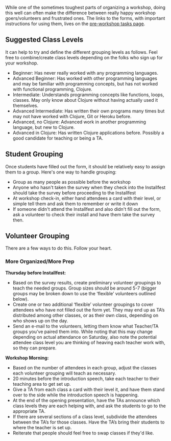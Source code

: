 While one of the sometimes toughest parts of organizing a workshop, doing this well can often make the difference between really happy workshop goers/volunteers and frustrated ones. The links to the forms, with important instructions for using them, lives on the [pre-workshop tasks page](Pre-workshop-tasks.md).

## Suggested Class Levels
It can help to try and define the different grouping levels as follows. Feel free to combine/create class levels depending on the folks who sign up for your workshop. 
* Beginner: Has never really worked with any programming languages.
* Advanced Beginner: Has worked with other programming languages and may be familiar with programming concepts, but has not worked with functional programming, Clojure.
* Intermediate: Understands programming concepts like functions, loops, classes. May only know about Clojure without having actually used it themselves.  
* Advanced Intermediate: Has written their own programs many times but may not have worked with Clojure, Git or Heroku before. 
* Advanced, no Clojure: Advanced work in another programming language, but new to Clojure.
* Advanced in Clojure: Has written Clojure applications before. Possibly a good candidate for teaching or being a TA.

## Student Grouping
Once students have filled out the form, it should be relatively easy to assign them to a group.  Here's one way to handle grouping:
* Group as many people as possible before the workshop
* Anyone who hasn't taken the survey when they check into the Installfest should take the survey before proceeding to the Installfest
* At workshop check-in, either hand attendees a card with their level, or simple tell them and ask them to remember or write it down
* If someone didn't attend the Installfest and also didn't fill out the form, ask a volunteer to check their install and have them take the survey then.

## Volunteer Grouping
There are a few ways to do this. Follow your heart.

### More Organized/More Prep
**Thursday before Installfest:**
* Based on the survey results, create preliminary volunteer groupings to teach the needed groups. Group sizes should be around 5-7 (bigger groups may be broken down to use the ‘flexible’ volunteers outlined below). 
* Create one or two additional ‘flexible’ volunteer groupings to cover attendees who have not filled out the form yet. They may end up as TA’s distributed among other classes, or as their own class, depending on who shows up on the day.
* Send an e-mail to the volunteers, letting them know what Teacher/TA groups you’ve paired them into. While noting that this may change depending on actual attendance on Saturday, also note the potential attendee class level you are thinking of heaving each teacher work with, so they can prepare.  

**Workshop Morning:**
* Based on the number of attendees in each group, adjust the classes each volunteer grouping will teach as necessary. 
* 20 minutes before the introduction speech, take each teacher to their teaching area to get set up. 
* Give a TA from each class a card with their level it, and have them stand over to the side while the introduction speech is happening. 
* At the end of the opening presentation, have the TAs announce which class levels they are each helping with, and ask the students to go to the appropriate TA. 
* If there are several sections of a class level, subdivide the attendees between the TA’s for those classes. 
Have the TA’s bring their students to where the teacher is set up. 
* Reiterate that people should feel free to swap classes if they'd like. 
